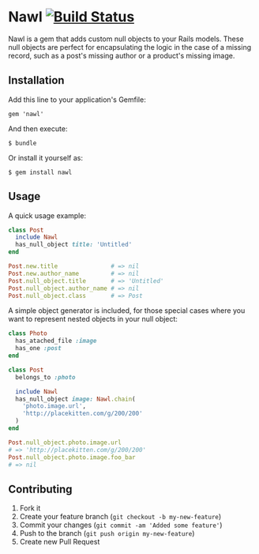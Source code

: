 # Nawl [![Build Status](https://secure.travis-ci.org/avdgaag/nawl.png?branch=master)](http://travis-ci.org/avdgaag/nawl)

Nawl is a gem that adds custom null objects to your Rails models. These null
objects are perfect for encapsulating the logic in the case of a missing
record, such as a post's missing author or a product's missing image.

## Installation

Add this line to your application's Gemfile:

    gem 'nawl'

And then execute:

    $ bundle

Or install it yourself as:

    $ gem install nawl

## Usage

A quick usage example:

```ruby
class Post
  include Nawl
  has_null_object title: 'Untitled'
end

Post.new.title               # => nil
Post.new.author_name         # => nil
Post.null_object.title       # => 'Untitled'
Post.null_object.author_name # => nil
Post.null_object.class       # => Post
```

A simple object generator is included, for those special cases where you want to
represent nested objects in your null object:

```ruby
class Photo
  has_atached_file :image
  has_one :post
end

class Post
  belongs_to :photo

  include Nawl
  has_null_object image: Nawl.chain(
    'photo.image.url',
    'http://placekitten.com/g/200/200'
  )
end

Post.null_object.photo.image.url
# => 'http://placekitten.com/g/200/200'
Post.null_object.photo.image.foo_bar
# => nil
```

## Contributing

1. Fork it
2. Create your feature branch (`git checkout -b my-new-feature`)
3. Commit your changes (`git commit -am 'Added some feature'`)
4. Push to the branch (`git push origin my-new-feature`)
5. Create new Pull Request
